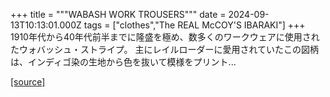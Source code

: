 +++
title = """WABASH WORK TROUSERS"""
date = 2024-09-13T10:13:01.000Z
tags = ["clothes","The REAL McCOY'S IBARAKI"]
+++
1910年代から40年代前半までに隆盛を極め、数多くのワークウェアに使用されたウォバッシュ・ストライプ。 主にレイルローダーに愛用されていたこの図柄は、インディゴ染の生地から色を抜いて模様をプリント...

[[source]](https://the-realmccoys.ocnk.net/product/1461)
